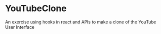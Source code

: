 # YouTubeClone
An exercise using hooks in react and APIs to make a clone of the YouTube User Interface
